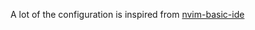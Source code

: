 A lot of the configuration is inspired from [nvim-basic-ide](https://github.com/LunarVim/nvim-basic-ide)
